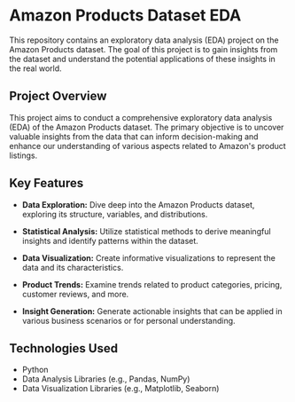 # Amazon Products Dataset EDA

This repository contains an exploratory data analysis (EDA) project on the Amazon Products dataset. The goal of this project is to gain insights from the dataset and understand the potential applications of these insights in the real world.

## Project Overview

This project aims to conduct a comprehensive exploratory data analysis (EDA) of the Amazon Products dataset. The primary objective is to uncover valuable insights from the data that can inform decision-making and enhance our understanding of various aspects related to Amazon's product listings.

## Key Features

- **Data Exploration:** Dive deep into the Amazon Products dataset, exploring its structure, variables, and distributions.

- **Statistical Analysis:** Utilize statistical methods to derive meaningful insights and identify patterns within the dataset.

- **Data Visualization:** Create informative visualizations to represent the data and its characteristics.

- **Product Trends:** Examine trends related to product categories, pricing, customer reviews, and more.

- **Insight Generation:** Generate actionable insights that can be applied in various business scenarios or for personal understanding.

## Technologies Used

- Python
- Data Analysis Libraries (e.g., Pandas, NumPy)
- Data Visualization Libraries (e.g., Matplotlib, Seaborn)


